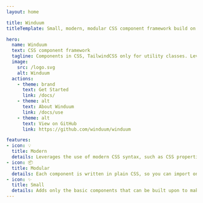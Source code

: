 ```yaml
---
layout: home

title: Winduum
titleTemplate: Small, modern, modular CSS component framework build on top of TailwindCSS

hero:
  name: Winduum
  text: CSS component framework
  tagline: Components in CSS, TailwindCSS only for utility classes. Leverages the use of CSS properties as much possible.
  image:
    src: /logo.svg
    alt: Winduum
  actions:
    - theme: brand
      text: Get Started
      link: /docs/
    - theme: alt
      text: About Winduum
      link: /docs/use
    - theme: alt
      text: View on GitHub
      link: https://github.com/winduum/winduum

features:
- icon: 💡️
  title: Modern
  details: Leverages the use of modern CSS syntax, such as CSS properties, modern pseudo selectors, nesting, low specificity and much more
- icon: 📦️
  title: Modular
  details: Each component is written in plain CSS, so you can import only what you want to use and customize it with CSS properties
- icon: ✨️
  title: Small
  details: Adds only the basic components that can be built upon to make a complex UX/UI project. Use of TailwindCSS is optional, but it's recommended though
---
```

